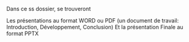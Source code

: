 Dans ce ss dossier, se trouveront 

Les présentations au format WORD ou PDF (un document de travail: Introduction, Développement, Conclusion)
Et la présentation Finale au format PPTX 
